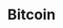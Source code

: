 ---
layout: default
title: Bitcoin
nav_order: 1
has_children: true
parent: Crypto Assets - Energy and Emissions Data
---